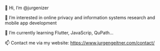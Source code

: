 👋 Hi, I’m @jurgenizer

👀 I’m interested in online privacy and information systems research and mobile app development

🌱 I’m currently learning Flutter, JavaScrip, QuPath...

📫 Contact me via my website: https://www.jurgengeitner.com/contact/

<!---
jurgenizer/jurgenizer is a ✨ special ✨ repository because its `README.md` (this file) appears on your GitHub profile.
You can click the Preview link to take a look at your changes.
--->
